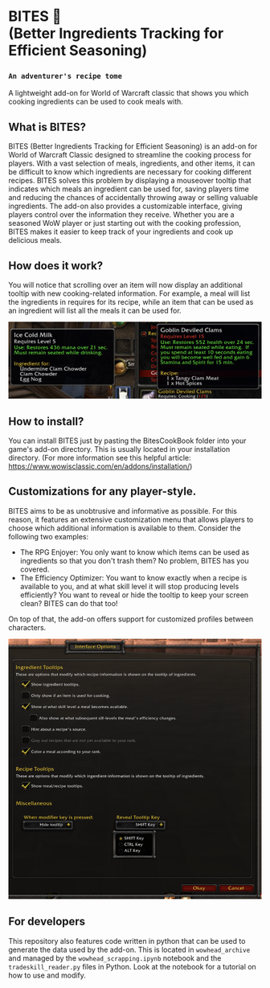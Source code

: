 # BITES 🍗 <br />(Better Ingredients Tracking for Efficient Seasoning)

### `An adventurer's recipe tome`

A lightweight add-on for World of Warcraft classic that shows you which cooking ingredients can be used to cook meals with.

## What is BITES?

BITES (Better Ingredients Tracking for Efficient Seasoning) is an add-on for World of Warcraft Classic designed to streamline the cooking process for players. With a vast selection of meals, ingredients, and other items, it can be difficult to know which ingredients are necessary for cooking different recipes. BITES solves this problem by displaying a mouseover tooltip that indicates which meals an ingredient can be used for, saving players time and reducing the chances of accidentally throwing away or selling valuable ingredients. The add-on also provides a customizable interface, giving players control over the information they receive. Whether you are a seasoned WoW player or just starting out with the cooking profession, BITES makes it easier to keep track of your ingredients and cook up delicious meals.

## How does it work?
You will notice that scrolling over an item will now display an additional tooltip with new cooking-related information. For example, a meal will list the ingredients in requires for its recipe, while an item that can be used as an ingredient will list all the meals it can be used for.

 ![Example tooltips on ingredients and meals](readme_assets/tooltip.png)
## How to install?

You can install BITES just by pasting the BitesCookBook folder into your game's add-on directory. This is usually located in your installation directory. (For more information see this helpful article: https://www.wowisclassic.com/en/addons/installation/)

## Customizations for any player-style.

BITES aims to be as unobtrusive and informative as possible. For this reason, it features an extensive customization menu that allows players to choose which additional information is available to them. Consider the following two examples:

* The RPG Enjoyer: You only want to know which items can be used as ingredients so that you don't trash them? No problem, BITES has you covered.
* The Efficiency Optimizer: You want to know exactly when a recipe is available to you, and at what skill level it will stop producing levels efficiently? You want to reveal or hide the tooltip to keep your screen clean? BITES can do that too!

On top of that, the add-on offers support for customized profiles between characters.

 ![Example tooltips on ingredients and meals](readme_assets/options.png)

## For developers
This repository also features code written in python that can be used to generate the data used by the add-on. This is located in `wowhead_archive` and managed by the `wowhead_scrapping.ipynb` notebook and the `tradeskill_reader.py` files in Python. Look at the notebook for a tutorial on how to use and modify.